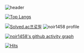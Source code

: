 ![header](https://capsule-render.vercel.app/api?type=waving&color=timeGradient&animation=twinkling&height=100&section=header&text=🤔&fontSize=30)

[![Top Langs](https://github-readme-stats.vercel.app/api/top-langs/?username=noir1458&layout=compact)](https://github.com/noir1458/github-readme-stats)

[![Solved.ac프로필](http://mazassumnida.wtf/api/v2/generate_badge?boj=noir1458)](https://solved.ac/noir1458)
![noir1458 profile](http://mazandi.herokuapp.com/api?handle=noir1458&theme=warm)

[![noir1458's github activity graph](https://github-readme-activity-graph.cyclic.app/graph?username=noir1458&theme=vue)](https://github.com/noir1458/github-readme-activity-graph)

[![Hits](https://hits.seeyoufarm.com/api/count/incr/badge.svg?url=https%3A%2F%2Fgithub.com%2Fnoir1458%2Fhit-counter&count_bg=%231DB9BA&title_bg=%23555555&icon=&icon_color=%23E7E7E7&title=hits&edge_flat=false)](https://hits.seeyoufarm.com)

<!--
**noir1458/noir1458** is a ✨ _special_ ✨ repository because its `README.md` (this file) appears on your GitHub profile.

Here are some ideas to get you started:

- 🔭 I’m currently working on ...
- 🌱 I’m currently learning ...
- 👯 I’m looking to collaborate on ...
- 🤔 I’m looking for help with ...
- 💬 Ask me about ...
- 📫 How to reach me: ...
- 😄 Pronouns: ...
- ⚡ Fun fact: ...
-->
